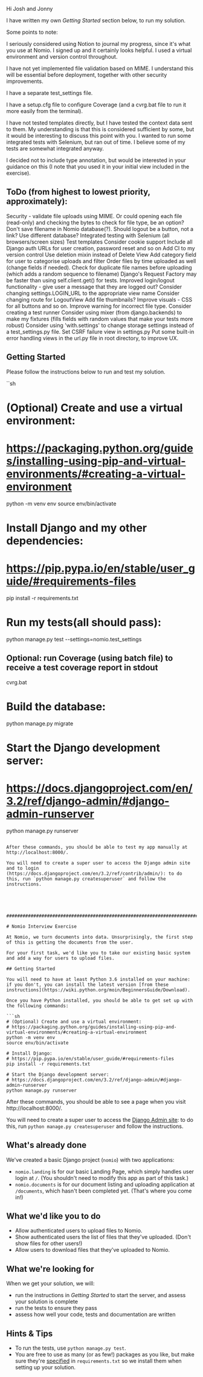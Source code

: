 Hi Josh and Jonny

I have written my own _Getting Started_ section below, to run my solution. 

Some points to note:

I seriously considered using Notion to journal my progress, since it's what you use at Nomio. I signed up and it certainly looks helpful. I used a virtual environment and version control throughout. 

I have not yet implemented file validation based on MIME. I understand this will be essential before deployment, together with other security improvements.

I have a separate test_settings file. 

I have a setup.cfg file to configure Coverage (and a cvrg.bat file to run it more easily from the terminal). 

I have not tested templates directly, but I have tested the context data sent to them. My understanding is that this is considered sufficient by some, but it would be interesting to discuss this point with you. I wanted to run some integrated tests with Selenium, but ran out of time. I believe some of my tests are somewhat integrated anyway. 

I decided not to include type annotation, but would be interested in your guidance on this (I note that you used it in your initial view included in the exercise). 

## ToDo (from highest to lowest priority, approximately):

Security - validate file uploads using MIME. Or could opening each file (read-only) and checking the bytes to check for file type, be an option? 
Don't save filename in Nomio database(?).
Should logout be a button, not a link?
Use different database?
Integrated testing with Selenium (all browsers/screen sizes)
Test templates
Consider cookie support
Include all Django auth URLs for user creation, password reset and so on
Add CI to my version control
Use deletion mixin instead of Delete View
Add category field for user to categorise uploads and filter
Order files by time uploaded as well (change fields if needed).
Check for duplicate file names before uploading (which adds a random sequence to filename)
Django's Request Factory may be faster than using self.client.get() for tests. 
Improved login/logout functionality - give user a message that they are logged out?
Consider changing settings.LOGIN_URL to the appropriate view name
Consider changing route for LogoutView
Add file thumbnails?
Improve visuals - CSS for all buttons and so on. Improve warning for incorrect file type. 
Consider creating a test runner
Consider using mixer (from django.backends) to make my fixtures (fills fields with random values that make your tests more robust)
Consider using 'with.settings' to change storage settings instead of a test_settings.py file. 
Set CSRF failure view in settings.py
Put some built-in error handling views in the url.py file in root directory, to improve UX. 

## Getting Started

Please follow the instructions below to run and test my solution. 

``sh
# (Optional) Create and use a virtual environment:
# https://packaging.python.org/guides/installing-using-pip-and-virtual-environments/#creating-a-virtual-environment
python -m venv env
source env/bin/activate

# Install Django and my other dependencies:
# https://pip.pypa.io/en/stable/user_guide/#requirements-files
pip install -r requirements.txt

# Run my tests(all should pass):
python manage.py test --settings=nomio.test_settings

## Optional: run Coverage (using batch file) to receive a test coverage report in stdout
cvrg.bat

# Build the database:
python manage.py migrate

# Start the Django development server:
# https://docs.djangoproject.com/en/3.2/ref/django-admin/#django-admin-runserver
python manage.py runserver
```

After these commands, you should be able to test my app manually at http://localhost:8000/.

You will need to create a super user to access the Django admin site and to login (https://docs.djangoproject.com/en/3.2/ref/contrib/admin/): to do this, run `python manage.py createsuperuser` and follow the instructions.





######################################################################################################################################

# Nomio Interview Exercise

At Nomio, we turn documents into data. Unsurprisingly, the first step of this is getting the documents from the user.

For your first task, we'd like you to take our existing basic system and add a way for users to upload files.

## Getting Started

You will need to have at least Python 3.6 installed on your machine: if you don't, you can install the latest version [from these instructions](https://wiki.python.org/moin/BeginnersGuide/Download).

Once you have Python installed, you should be able to get set up with the following commands:

```sh
# (Optional) Create and use a virtual environment:
# https://packaging.python.org/guides/installing-using-pip-and-virtual-environments/#creating-a-virtual-environment
python -m venv env
source env/bin/activate

# Install Django:
# https://pip.pypa.io/en/stable/user_guide/#requirements-files
pip install -r requirements.txt

# Start the Django development server:
# https://docs.djangoproject.com/en/3.2/ref/django-admin/#django-admin-runserver
python manage.py runserver
```

After these commands, you should be able to see a page when you visit http://localhost:8000/.

You will need to create a super user to access the [Django Admin site](https://docs.djangoproject.com/en/3.2/ref/contrib/admin/): to do this, run `python manage.py createsuperuser` and follow the instructions.

## What's already done

We've created a basic Django project (`nomio`) with two applications:

- `nomio.landing` is for our basic Landing Page, which simply handles user login at `/`. (You shouldn't need to modify this app as part of this task.)
- `nomio.documents` is for our document listing and uploading application at `/documents`, which hasn't been completed yet. (That's where you come in!)

## What we'd like you to do

- Allow authenticated users to upload files to Nomio.
- Show authenticated users the list of files that they've uploaded. (Don't show files for other users!)
- Allow users to download files that they've uploaded to Nomio.

## What we're looking for

When we get your solution, we will:

- run the instructions in _Getting Started_ to start the server, and assess your solution is complete
- run the tests to ensure they pass
- assess how well your code, tests and documentation are written

## Hints & Tips

- To run the tests, use `python manage.py test`.
- You are free to use as many (or as few!) packages as you like, but make sure they're [specified](https://pip.pypa.io/en/stable/user_guide/#requirements-files) in `requirements.txt` so we install them when setting up your solution.
